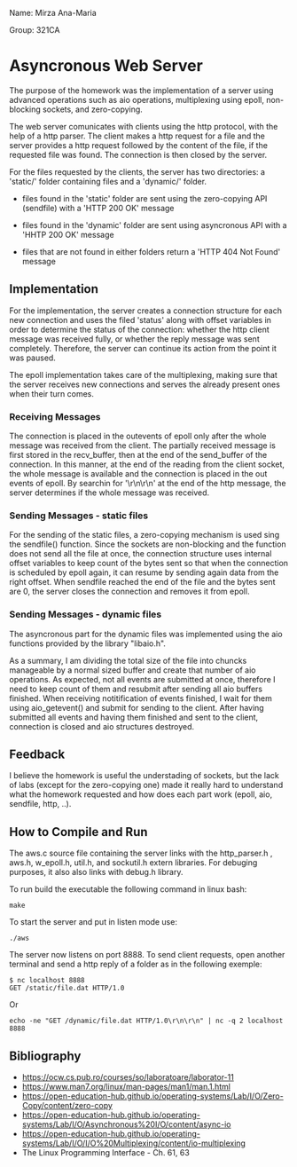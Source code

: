 Name: Mirza Ana-Maria

Group: 321CA

# Asyncronous Web Server

The purpose of the homework was the implementation of a server using advanced operations such as aio operations, multiplexing using epoll, non-blocking sockets, and zero-copying. 

The web server comunicates with clients using the http protocol, with the help of a http parser. The client makes a http request for a file and the server provides a http request followed by the content of the file, if the requested file was found. The connection is then closed by the server.

For the files requested by the clients, the server has two directories: a 'static/' folder containing files and a 'dynamic/' folder.

* files found in the 'static' folder are sent using the zero-copying API (sendfile) with a 'HTTP 200 OK' message

*  files found in the 'dynamic' folder are sent using asyncronous API with a 'HHTP 200 OK' message

* files that are not found in either folders return a 'HTTP 404 Not Found' message


## Implementation 

For the implementation, the server creates a connection structure for each new connection and uses the filed 'status' along with offset variables in order to determine the status of the connection: whether the http client message was received fully, or whether the reply message was sent completely. Therefore, the server can continue its action from the point it was paused.

The epoll implementation takes care of the multiplexing, making sure that the server receives new connections and serves the already present ones when their turn comes.

### Receiving Messages
The connection is placed in the outevents of epoll only after the whole message was received from the client. The partially received message is first stored in the recv_buffer, then at the end of the send_buffer of the connection. In this manner, at the end of the reading from the client socket, the whole message is available and the connection is placed in the out events of epoll. By searchin for '\r\n\r\n' at the end of the http message, the server determines if the whole message was received.

### Sending Messages - static files
For the sending of the static files, a zero-copying mechanism is used sing the sendfile() function. Since the sockets are non-blocking and the function does not send all the file at once, the connection structure uses internal offset variables to keep count of the bytes sent so that when the connection is scheduled by epoll again, it can resume by sending again data from the right offset. When sendfile reached the end of the file and the bytes sent are 0, the server closes the connection and removes it from epoll.

### Sending Messages - dynamic files
The asyncronous part for the dynamic files was implemented using the aio functions provided by the library "libaio.h".

As a summary, I am dividing the total size of the file into chuncks manageable by a normal sized buffer and create that number of aio operations. As expected, not all events are submitted at once, therefore I need to keep count of them and resubmit after sending all aio buffers finished. When receiving notitification of events finished, I wait for them using aio_getevent() and submit for sending to the client. After having submitted all events and having them finished and sent to the client, connection is closed and aio structures destroyed.

## Feedback
I believe the homework is useful the understading of sockets, but the lack of labs (except for the zero-copying one) made it really hard to understand what the homework requested and how does each part work (epoll, aio, sendfile, http, ..).

## How to Compile and Run

The aws.c source file containing the server links with the http_parser.h , aws.h, w_epoll.h, util.h, and sockutil.h extern libraries. For debuging purposes, it also also links with debug.h library. 

To run build the executable the following command in linux bash:
```
make
```

To start the server and put in listen mode use:
```
./aws
```

The server now listens on port 8888. To send client requests, open another terminal and send a http reply of a folder as in the following exemple:
```
$ nc localhost 8888
GET /static/file.dat HTTP/1.0
```
Or
```
echo -ne "GET /dynamic/file.dat HTTP/1.0\r\n\r\n" | nc -q 2 localhost 8888
```


## Bibliography

* https://ocw.cs.pub.ro/courses/so/laboratoare/laborator-11
* https://www.man7.org/linux/man-pages/man1/man.1.html
* https://open-education-hub.github.io/operating-systems/Lab/I/O/Zero-Copy/content/zero-copy
* https://open-education-hub.github.io/operating-systems/Lab/I/O/Asynchronous%20I/O/content/async-io
* https://open-education-hub.github.io/operating-systems/Lab/I/O/I/O%20Multiplexing/content/io-multiplexing
* The Linux Programming Interface - Ch. 61, 63
